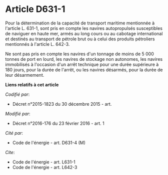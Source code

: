 # Article D631-1

Pour la détermination de la capacité de transport maritime mentionnée à l'article L. 631-1, sont pris en compte les navires
autopropulsés susceptibles de naviguer en haute mer, armés au long cours ou au cabotage international et destinés au
transport de pétrole brut ou à celui des produits pétroliers mentionnés à l'article L. 642-3. 

Ne sont pas pris en compte les navires d'un tonnage de moins de 5 000 tonnes de port en lourd, les navires de stockage non
autonomes, les navires immobilisés à l'occasion d'un arrêt technique pour une durée supérieure à 180 jours, pour la durée de
l'arrêt, ou les navires désarmés, pour la durée de leur désarmement.

**Liens relatifs à cet article**

_Codifié par_:

  - Décret n°2015-1823 du 30 décembre 2015 - art.

_Modifié par_:

  - Décret n°2016-176 du 23 février 2016 - art. 1

_Cité par_:

  - Code de l'énergie - art. D631-4 (M)

_Cite_:

  - Code de l'énergie - art. L631-1
  - Code de l'énergie - art. L642-3
